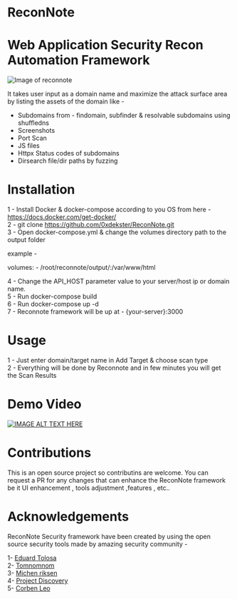 # ReconNote

# Web Application Security Recon Automation Framework

![Image of reconnote](https://raw.githubusercontent.com/0xdekster/ReconNote/master/reconnote1.png?token=AAI3LAEZG6QDDR2MAHBSJ3K7NWL4M)


It takes user input as a domain name and maximize the attack surface area by listing the assets of the domain like -

- Subdomains from - findomain, subfinder & resolvable subdomains using shuffledns
- Screenshots
- Port Scan
- JS files
- Httpx Status codes of subdomains
- Dirsearch file/dir paths by fuzzing


# Installation 

1 - Install Docker & docker-compose according to you OS from here - https://docs.docker.com/get-docker/ \
2 - git clone https://github.com/0xdekster/ReconNote.git \
3 - Open docker-compose.yml & change the volumes directory path to the output folder 

example -

volumes:
      - /root/reconnote/output/:/var/www/html 
   
4 - Change the API_HOST parameter value to your server/host ip or domain name.\
5 - Run docker-compose build \
6 - Run docker-compose up -d\
7 - Reconnote framework will be up at - {your-server}:3000 

# Usage

1 - Just enter domain/target name in Add Target & choose scan type\
2 - Everything will be done by Reconnote and in few minutes you will get the Scan Results

# Demo Video

[![IMAGE ALT TEXT HERE](https://img.youtube.com/vi/jGpgreUY4H8/0.jpg)](https://youtu.be/jGpgreUY4H8)

# Contributions

This is an open source project so contributins are welcome.
You can request a PR for any changes that can enhance the ReconNote framework be it UI enhancement , tools adjustment ,features , etc..

# Acknowledgements

ReconNote Security framework have been created by using the open source security tools made by amazing security community -


1- [Eduard Tolosa](https://github.com/Edu4rdSHL/findomain)\
2- [Tomnomnom](https://github.com/tomnomnom)\
3- [Michen riksen](https://github.com/michenriksen/aquatone)\
4- [Project Discovery](https://github.com/projectdiscovery)\
5- [Corben Leo](https://github.com/lc)
